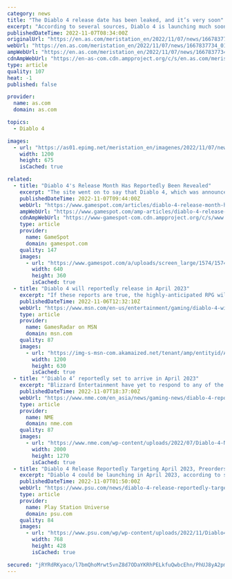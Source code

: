 ```yaml
---
category: news
title: "The Diablo 4 release date has been leaked, and it’s very soon"
excerpt: "According to several sources, Diablo 4 is launching much sooner than we expected, with it being planned for a reveal during The Game Awards 2022."
publishedDateTime: 2022-11-07T08:34:00Z
originalUrl: "https://en.as.com/meristation_en/2022/11/07/news/1667837734_015373.html"
webUrl: "https://en.as.com/meristation_en/2022/11/07/news/1667837734_015373.html"
ampWebUrl: "https://en.as.com/meristation_en/2022/11/07/news/1667837734_015373.amp.html"
cdnAmpWebUrl: "https://en-as-com.cdn.ampproject.org/c/s/en.as.com/meristation_en/2022/11/07/news/1667837734_015373.amp.html"
type: article
quality: 107
heat: -1
published: false

provider:
  name: as.com
  domain: as.com

topics:
  - Diablo 4

images:
  - url: "https://as01.epimg.net/meristation_en/imagenes/2022/11/07/news/1667837734_015373_1667838602_portada_normal.jpg"
    width: 1200
    height: 675
    isCached: true

related:
  - title: "Diablo 4's Release Month Has Reportedly Been Revealed"
    excerpt: "The site went on to say that Diablo 4, which was announced in 2019, will appear during The Game Awards in December. Blizzard will ramp up Diablo 4 marketing soon, beginning during The Game Awards in ..."
    publishedDateTime: 2022-11-07T09:44:00Z
    webUrl: "https://www.gamespot.com/articles/diablo-4-release-month-has-reportedly-been-revealed/1100-6508961/"
    ampWebUrl: "https://www.gamespot.com/amp-articles/diablo-4-release-month-has-reportedly-been-revealed/1100-6508961/"
    cdnAmpWebUrl: "https://www-gamespot-com.cdn.ampproject.org/c/s/www.gamespot.com/amp-articles/diablo-4-release-month-has-reportedly-been-revealed/1100-6508961/"
    type: article
    provider:
      name: GameSpot
      domain: gamespot.com
    quality: 147
    images:
      - url: "https://www.gamespot.com/a/uploads/screen_large/1574/15746725/3989778-untitled.png"
        width: 640
        height: 360
        isCached: true
  - title: "Diablo 4 will reportedly release in April 2023"
    excerpt: "If these reports are true, the highly-anticipated RPG will reportedly open up for pre-orders next month, launch in early access in February, and be fully released in April 2023. That's according to ..."
    publishedDateTime: 2022-11-06T12:32:10Z
    webUrl: "https://www.msn.com/en-us/entertainment/gaming/diablo-4-will-reportedly-release-in-april-2023/ar-AA13Obz9"
    type: article
    provider:
      name: GamesRadar on MSN
      domain: msn.com
    quality: 87
    images:
      - url: "https://img-s-msn-com.akamaized.net/tenant/amp/entityid/AA13rx8e.img?h=630&w=1200&m=6&q=60&o=t&l=f&f=jpg"
        width: 1200
        height: 630
        isCached: true
  - title: "‘Diablo 4’ reportedly set to arrive in April 2023"
    excerpt: "Blizzard Entertainment have yet to respond to any of the new reports. Diablo 4. Credit: Blizzard Entertainment. Back in September, Blizzard Entertainment announced that it will “soon” be hosting a ..."
    publishedDateTime: 2022-11-07T18:37:00Z
    webUrl: "https://www.nme.com/en_asia/news/gaming-news/diablo-4-reportedly-set-to-arrive-in-april-2023-3344601"
    type: article
    provider:
      name: NME
      domain: nme.com
    quality: 87
    images:
      - url: "https://www.nme.com/wp-content/uploads/2022/07/Diablo-4-Necromancer-beta-2000x1270-1.jpg"
        width: 2000
        height: 1270
        isCached: true
  - title: "Diablo 4 Release Reportedly Targeting April 2023, Preorders Live In December"
    excerpt: "Diablo 4 could be launching in April 2023, according to sources at both Windows Central and the team at the XboxEra podcast. Blizzard is reportedly planning a significant marketing campaign for Diablo ..."
    publishedDateTime: 2022-11-07T01:50:00Z
    webUrl: "https://www.psu.com/news/diablo-4-release-reportedly-targeting-april-2023-preorders-live-in-december/"
    type: article
    provider:
      name: Play Station Universe
      domain: psu.com
    quality: 84
    images:
      - url: "https://www.psu.com/wp/wp-content/uploads/2022/11/Diablo4-1.jpeg"
        width: 768
        height: 428
        isCached: true

secured: "jRYRdRKyaco/l7bmQhoMrwt5vnZ8d7ODaYKRhPELkfuQwbcEhn/PhUJ8yA2pmaYN4lKkD4LCPD5u1TmyxSZB34FgdeYL89R5NOOROWq7LTuXUkZKWeU0T2YiwBCMpDTtbzcMXUs01F+FUGLLLAEeFNnhPTNaplC2vXY1op8XKFxw4muGfWyfzUYRRuHvxSC4NxX5XZB5WU3cFKlmAIJi6kJohzZv/1flfEOhWjo5vXrc5ui1uvw0ri+g02TIDvlJAU7cfotqQzgdSeJwnpHowtpL+sTSf9z7ey0WgPiWoN+01jzzl2N0SCZ/HKyHJt0jGgyrZZ0Vvcclyf6Wg4zp2Q1ISnEJRF9yYkzracKADQk=;iL2oZhytvmWYBu40Wqdr7A=="
---
```


